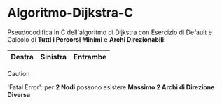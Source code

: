 # Algoritmo-Dijkstra-C
Pseudocodifica in C dell'algoritmo di Dijkstra con Esercizio di Default e Calcolo di **Tutti i Percorsi Minimi** e **Archi Direzionabili**:

|Destra|Sinistra|Entrambe|
|---|---|---|


> [!CAUTION]  
> 'Fatal Error': per **2 Nodi** possono esistere **Massimo 2 Archi di Direzione Diversa**
